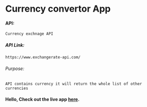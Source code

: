 # Currency convertor App

#### API:
    Currency exchnage API

##### API Link:
    https://www.exchangerate-api.com/

###### Purpose:
    API contains currency it will return the whole list of other currencies

#### Hello, Check out the live app [here](https://ramya-brs.github.io/Currency-Convertor/).
